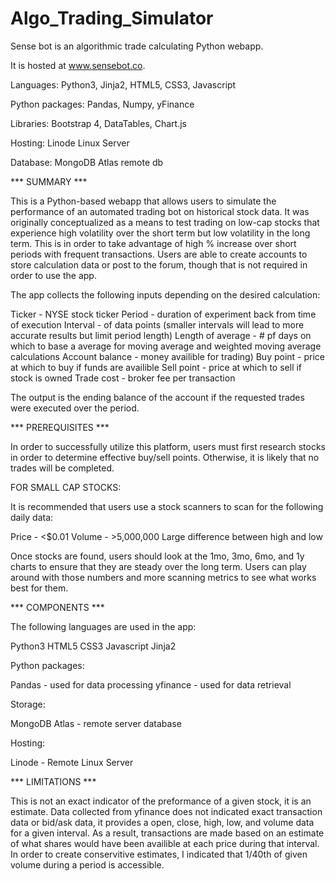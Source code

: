 # Algo_Trading_Simulator

Sense bot is an algorithmic trade calculating Python webapp.

It is hosted at www.sensebot.co.

Languages: Python3, Jinja2, HTML5, CSS3, Javascript

Python packages: Pandas, Numpy, yFinance

Libraries: Bootstrap 4, DataTables, Chart.js

Hosting: Linode Linux Server

Database: MongoDB Atlas remote db

*** SUMMARY ***

This is a Python-based webapp that allows users to simulate the performance of an automated trading bot on historical stock data.
It was originally conceptualized as a means to test trading on low-cap stocks that experience high volatility over the short term but low volatility in the long term. This is in order to take advantage of high % increase over short periods with frequent transactions.
Users are able to create accounts to store calculation data or post to the forum, though that is not required in order to use the app.

The app collects the following inputs depending on the desired calculation:

Ticker - NYSE stock ticker
Period - duration of experiment back from time of execution
Interval - of data points (smaller intervals will lead to more accurate results but limit period length)
Length of average - # pf days on which to base a average for moving average and weighted moving average calculations
Account balance - money availible for trading)
Buy point - price at which to buy if funds are availible
Sell point - price at which to sell if stock is owned
Trade cost - broker fee per transaction

The output is the ending balance of the account if the requested trades were executed over the period.

*** PREREQUISITES ***

In order to successfully utilize this platform, users must first research stocks in order to determine effective buy/sell points. Otherwise, it is likely that no trades will be completed.

FOR SMALL CAP STOCKS:

It is recommended that users use a stock scanners to scan for the following daily data:

Price - <$0.01
Volume - >5,000,000
Large difference between high and low

Once stocks are found, users should look at the 1mo, 3mo, 6mo, and 1y charts to ensure that they are steady over the long term.
Users can play around with those numbers and more scanning metrics to see what works best for them.

*** COMPONENTS ***

The following languages are used in the app:

Python3
HTML5
CSS3
Javascript
Jinja2

Python packages:

Pandas - used for data processing
yfinance - used for data retrieval

Storage:

MongoDB Atlas - remote server database

Hosting: 

Linode - Remote Linux Server

*** LIMITATIONS ***

This is not an exact indicator of the preformance of a given stock, it is an estimate.
Data collected from yfinance does not indicated exact transaction data or bid/ask data, it provides a open, close, high, low, and volume data for a given interval. As a result, transactions are made based on an estimate of what shares would have been availible at each price during that interval. 
In order to create conservitive estimates, I indicated that 1/40th of given volume during a period is accessible.
